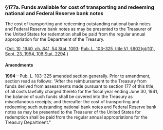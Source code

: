 ### §177a. Funds available for cost of transporting and redeeming national and Federal Reserve bank notes ###

The cost of transporting and redeeming outstanding national bank notes and Federal Reserve bank notes as may be presented to the Treasurer of the United States for redemption shall be paid from the regular annual appropriation for the Department of the Treasury.

([Oct. 10, 1940, ch. 841, 54 Stat. 1093](/statviewer.htm?volume=54&page=1093); [Pub. L. 103–325, title VI, §602(g)(10), Sept. 23, 1994, 108 Stat. 2294](/statviewer.htm?volume=108&page=2294).)

#### Amendments ####

**1994**—Pub. L. 103–325 amended section generally. Prior to amendment, section read as follows: "After the reimbursement to the Treasury from funds derived from assessments made pursuant to section 177 of this title, of all costs lawfully charged thereto for the fiscal year ending June 30, 1941, the balance of such funds shall be covered into the Treasury as miscellaneous receipts; and thereafter the cost of transporting and redeeming such outstanding national bank notes and Federal Reserve bank notes as may be presented to the Treasurer of the United States for redemption shall be paid from the regular annual appropriations for the Treasury Department."